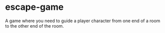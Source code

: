 # escape-game
A game where you need to guide a player character from one end of a room to the other end of the room.
